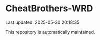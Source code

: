 # CheatBrothers-WRD

Last updated: 2025-05-30 20:18:35

This repository is automatically maintained.
